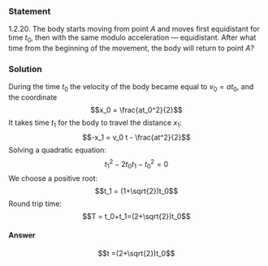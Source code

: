 ###  Statement 

$1.2.20.$ The body starts moving from point $A$ and moves first equidistant for time $t_0$, then with the same modulo acceleration — equidistant. After what time from the beginning of the movement, the body will return to point $A$? 

### Solution

During the time $t_0$ the velocity of the body became equal to $v_0 = at_0$, and the coordinate $$x_0 = \frac{at_0^2}{2}$$ It takes time $t_1$ for the body to travel the distance $x_1$: $$-x_1 = v_0 t - \frac{at^2}{2}$$ Solving a quadratic equation: $$t_1^2 - 2t_0 t_1-t_0^2=0$$ We choose a positive root: $$t_1 = (1+\sqrt{2})t_0$$ Round trip time: $$T = t_0+t_1=(2+\sqrt{2})t_0$$ 

#### Answer

$$t =(2+\sqrt{2})t_0$$ 
